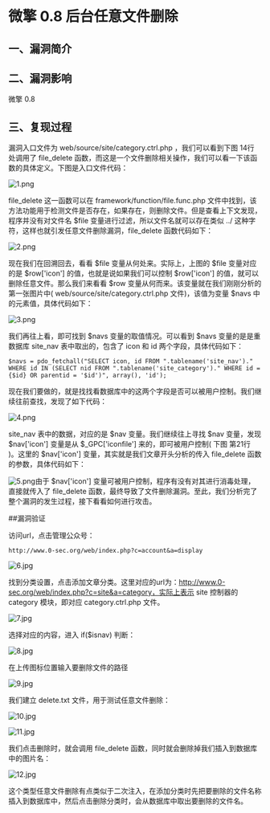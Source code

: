微擎 0.8 后台任意文件删除
=========================

一、漏洞简介
------------

二、漏洞影响
------------

微擎 0.8

三、复现过程
------------

漏洞入口文件为 web/source/site/category.ctrl.php ，我们可以看到下图 14行
处调用了 file\_delete
函数，而这是一个文件删除相关操作，我们可以看一下该函数的具体定义。下图是入口文件代码：

![1.png](/Users/aresx/Documents/VulWiki/.resource/微擎0.8后台任意文件删除/media/rId24.png)

file\_delete 这一函数可以在 framework/function/file.func.php
文件中找到，该方法功能用于检测文件是否存在，如果存在，则删除文件。但是查看上下文发现，程序并没有对文件名
\$file 变量进行过滤，所以文件名就可以存在类似 ../
这种字符，这样也就引发任意文件删除漏洞，file\_delete 函数代码如下：

![2.png](/Users/aresx/Documents/VulWiki/.resource/微擎0.8后台任意文件删除/media/rId25.png)

现在我们在回溯回去，看看 \$file 变量从何处来。实际上，上图的 \$file
变量对应的是 \$row\[\'icon\'\] 的值，也就是说如果我们可以控制
\$row\[\'icon\'\] 的值，就可以删除任意文件。那么我们来看看 \$row
变量从何而来。该变量就在我们刚刚分析的第一张图片中(
web/source/site/category.ctrl.php 文件)，该值为变量 \$navs
中的元素值，具体代码如下：

![3.png](/Users/aresx/Documents/VulWiki/.resource/微擎0.8后台任意文件删除/media/rId26.png)

我们再往上看，即可找到 \$navs 变量的取值情况。可以看到 \$navs
变量的是是重数据库 site\_nav 表中取出的，包含了 icon 和 id
两个字段，具体代码如下：

    $navs = pdo_fetchall("SELECT icon, id FROM ".tablename('site_nav')." WHERE id IN (SELECT nid FROM ".tablename('site_category')." WHERE id = {$id} OR parentid = '$id')", array(), 'id');

现在我们要做的，就是找找看数据库中的这两个字段是否可以被用户控制。我们继续往前查找，发现了如下代码：

![4.png](/Users/aresx/Documents/VulWiki/.resource/微擎0.8后台任意文件删除/media/rId27.png)

site\_nav 表中的数据，对应的是 \$nav 变量。我们继续往上寻找 \$nav
变量，发现 \$nav\[\'icon\'\] 变量是从 \$\_GPC\[\'iconfile\'\]
来的，即可被用户控制( 下图 第21行 )。这里的 \$nav\[\'icon\'\]
变量，其实就是我们文章开头分析的传入 file\_delete
函数的参数，具体代码如下：

![5.png](/Users/aresx/Documents/VulWiki/.resource/微擎0.8后台任意文件删除/media/rId28.png)由于 \$nav\[\'icon\'\]
变量可被用户控制，程序有没有对其进行消毒处理，直接就传入了 file\_delete
函数，最终导致了文件删除漏洞。至此，我们分析完了整个漏洞的发生过程，接下看看如何进行攻击。

\#\#漏洞验证

访问url，点击管理公众号：

    http://www.0-sec.org/web/index.php?c=account&a=display

![6.jpg](/Users/aresx/Documents/VulWiki/.resource/微擎0.8后台任意文件删除/media/rId29.jpg)

找到分类设置，点击添加文章分类。这里对应的url为：http://www.0-sec.org/web/index.php?c=site&a=category，实际上表示
site 控制器的 category 模块，即对应 category.ctrl.php 文件。

![7.jpg](/Users/aresx/Documents/VulWiki/.resource/微擎0.8后台任意文件删除/media/rId30.jpg)

选择对应的内容，进入 if(\$isnav) 判断：

![8.jpg](/Users/aresx/Documents/VulWiki/.resource/微擎0.8后台任意文件删除/media/rId31.jpg)

在上传图标位置输入要删除文件的路径

![9.jpg](/Users/aresx/Documents/VulWiki/.resource/微擎0.8后台任意文件删除/media/rId32.jpg)

我们建立 delete.txt 文件，用于测试任意文件删除：

![10.jpg](/Users/aresx/Documents/VulWiki/.resource/微擎0.8后台任意文件删除/media/rId33.jpg)

![11.jpg](/Users/aresx/Documents/VulWiki/.resource/微擎0.8后台任意文件删除/media/rId34.jpg)

我们点击删除时，就会调用 file\_delete
函数，同时就会删除掉我们插入到数据库中的图片名：

![12.jpg](/Users/aresx/Documents/VulWiki/.resource/微擎0.8后台任意文件删除/media/rId35.jpg)

这个类型任意文件删除有点类似于二次注入，在添加分类时先把要删除的文件名称插入到数据库中，然后点击删除分类时，会从数据库中取出要删除的文件名。
